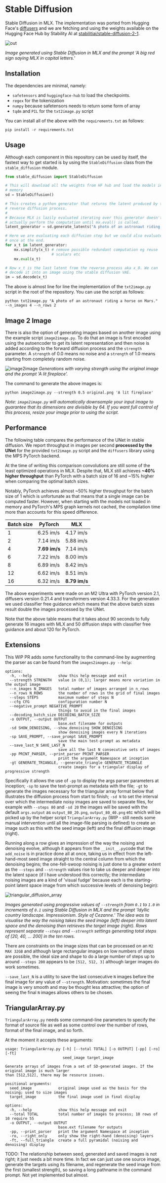 Stable Diffusion
================

Stable Diffusion in MLX. The implementation was ported from Hugging Face's
[diffusers](https://huggingface.co/docs/diffusers/index) and we are fetching
and using the weights available on the Hugging Face Hub by Stability AI at
[stabilitiai/stable-diffusion-2-1](https://huggingface.co/stabilityai/stable-diffusion-2-1).

![out](generated-mlx.png)

*Image generated using Stable Diffusion in MLX and the prompt 'A big red sign saying MLX in capital letters.'*

Installation
------------

The dependencies are minimal, namely:

- `safetensors` and `huggingface-hub` to load the checkpoints.
- `regex` for the tokenization
- `numpy` because safetensors needs to return some form of array
- `tqdm` and `PIL` for the `txt2image.py` script

You can install all of the above with the `requirements.txt` as follows:

    pip install -r requirements.txt

Usage
------

Although each component in this repository can be used by itself, the fastest
way to get started is by using the `StableDiffusion` class from the `stable_diffusion`
module.

```python
from stable_diffusion import StableDiffusion

# This will download all the weights from HF hub and load the models in
# memory
sd = StableDiffusion()

# This creates a python generator that returns the latent produced by the
# reverse diffusion process.
#
# Because MLX is lazily evaluated iterating over this generator doesn't
# actually perform the computation until mx.eval() is called.
latent_generator = sd.generate_latents("A photo of an astronaut riding a horse on Mars.")

# Here we are evaluating each diffusion step but we could also evaluate
# once at the end.
for x_t in latent_generator:
    mx.simplify(x_t) # remove possible redundant computation eg reuse
                     # scalars etc
    mx.eval(x_t)

# Now x_t is the last latent from the reverse process aka x_0. We can
# decode it into an image using the stable diffusion VAE.
im = sd.decode(x_t)
```

The above is almost line for line the implementation of the `txt2image.py`
script in the root of the repository. You can use the script as follows:

    python txt2image.py "A photo of an astronaut riding a horse on Mars." --n_images 4 --n_rows 2

Image 2 Image
-------------

There is also the option of generating images based on another image using the
example script `image2image.py`. To do that an image is first encoded using the
autoencoder to get its latent representation and then noise is added according
to the forward diffusion process and the `strength` parameter. A `strength` of
0.0 means no noise and a `strength` of 1.0 means starting from completely
random noise.

![image2image](im2im.png)
*Generations with varying strength using the original image and the prompt 'A lit fireplace'.*

The command to generate the above images is:

    python image2image.py --strength 0.5 original.png 'A lit fireplace'

*Note: `image2image.py` will automatically downsample your input image to guarantee that its dimensions are divisible by 64. If you want full control of this process, resize your image prior to using the script.*

Performance
-----------

The following table compares the performance of the UNet in stable diffusion.
We report throughput in images per second **processed by the UNet** for the
provided `txt2image.py` script and the `diffusers` library using the MPS
PyTorch backend.

At the time of writing this comparison convolutions are still some of the least
optimized operations in MLX. Despite that, MLX still achieves **~40% higher
throughput** than PyTorch with a batch size of 16 and ~15% higher when
comparing the optimal batch sizes.

Notably, PyTorch achieves almost ~50% higher throughput for the batch size of 1
which is unfortunate as that means that a single image can be computed faster.
However, when starting with the models not loaded in memory and PyTorch's MPS
graph kernels not cached, the compilation time more than accounts for this
speed difference.

| Batch size |   PyTorch   |     MLX     |
| ---------- | ----------- | ----------- |
| 1          |  6.25 im/s  |  4.17 im/s  |
| 2          |  7.14 im/s  |  5.88 im/s  |
| 4          |**7.69 im/s**|  7.14 im/s  |
| 6          |  7.22 im/s  |  8.00 im/s  |
| 8          |  6.89 im/s  |  8.42 im/s  |
| 12         |  6.62 im/s  |  8.51 im/s  |
| 16         |  6.32 im/s  |**8.79 im/s**|

The above experiments were made on an M2 Ultra with PyTorch version 2.1,
diffusers version 0.21.4 and transformers version 4.33.3. For the generation we
used classifier free guidance which means that the above batch sizes result
double the images processed by the UNet.

Note that the above table means that it takes about 90 seconds to fully
generate 16 images with MLX and 50 diffusion steps with classifier free
guidance and about 120 for PyTorch.

Extensions
----------

This WIP PR adds some functionality to the command-line by augmenting the parser as can be found from the ```images2images.py --help```:
```
options:
  -h, --help            show this help message and exit
  --strength STRENGTH   value in (0,1); larger means more variation in the output image
  --n_images N_IMAGES   total number of images arranged in n_rows
  --n_rows N_ROWS       the number of rows in the grid of final images
  --steps STEPS         maximum number of steps N
  --cfg CFG             configuration number N
  --negative_prompt NEGATIVE_PROMPT
                        things to avoid in the final images
  --decoding_batch_size DECODING_BATCH_SIZE
  -o OUTPUT, --output OUTPUT
                        base.ext filename for outputs
  -sd SHOW_DENOISING, --show_denoising SHOW_DENOISING
                        show denoising images every N iterations
  -sp SAVE_PROMPT, --save_prompt SAVE_PROMPT
                        save the main test-prompt as metadata
  --save_last_N SAVE_LAST_N
                        save all the last N consecutive sets of images
  -pp PRINT_PARSER, --print_parser PRINT_PARSER
                        print the argument Namespace at inception
  -gt GENERATE_TRIANGLE, --generate_triangle GENERATE_TRIANGLE
                        create images for a triangular display of progressive strength
```

Specifically it allows the use of `-pp` to display the args parser parameters at inception; `-sp` to save the text-prompt as metadata with the file; `-gt` to generate the images necessary for the triangular array format below that illustrates the diffusion process from start to finish; `-sd N` to set the interval over which the intermediate noisy images are saved to separate files, for example with `--steps 80` and `-sd 20` the images will be saved with the default `args.output` as `output_80_20.png`, `output_80_40.png` etc which will be picked up by the helper script `TriangularArray.py` (WIP - still needs some manual intervention until all the image-file parsing is defined) to create an image such as this with the seed image (left) and the final diffusion image (right).

Running along a row gives an impression of the way the noising and denoising evolve, although it appears from the `__init__.py`code that the `add_noise` is in practice done all at once, taking us in effect from the left-hand-most seed image straight to the central column from which the denoising begins; the one-fell-swoop noising is just done to a greater extent as the `--steps` and `--strength` values rise to take us deeper and deeper into the latent space (if I have understood this correctly; the intermediate noising images are a kind of 'visual fudge' because each is the starting-point latent space image from which successive levels of denoising begin):

![triangular_diffusion_array](./images2images/tpyramid_pattern6_gh.png)

*Images generated using progressive values of `--strength` from `0.1` to `1.0` in increments of `0.1` using Stable Diffusion in MLX and the prompt 'Idyllic country landscape. Impressionism. Style of Cezanne.' The idea was to visualise the way the noising takes the seed image (left) deeper into latent space and the denoising then retrieves the target image (right). Rows represent separate `--steps` and `--strength` settings generating total steps of [20, 40, ... 200] in the ten rows.*

There are constraints on the image sizes that can be processed on an `M2 MAX 32GB` and although large rectangular images on low numbers of steps are possible, the ideal size and shape to do a large number of steps up to around `--steps 200` appears to be `[512, 512, 3]` although larger images do work sometimes.

`--save_last_N` is a utility to save the last consecutive `N` images before the final image for any value of `--strength`. Motivation: sometimes the final image is very smooth and may be thought less attractive; the option of seeing the final `N` images allows others to be chosen.

TriangularArray.py
------------------
`TriangularArray.py` needs some command-line parameters to specify the format of source file as well as some control over the number of rows, format of the final image, and so forth.

At the moment it accepts these arguments:
```
usage: TriangularArray.py [-h] [--total TOTAL] [-o OUTPUT] [-pp] [-ro] [-ft]
                          seed_image target_image

Generate arrays of images from a set of SD-generated images. If the original image is much larger
than [512,512], there may be resource issues.

positional arguments:
  seed_image            original image used as the basis for the noising; used to size images
  target_image          the final image used in final display

options:
  -h, --help            show this help message and exit
  --total TOTAL         total number of images to process; 10 rows of 10 require 55
  -o OUTPUT, --output OUTPUT
                        base.ext filename for outputs
  -pp, --print_parser   print the argument Namespace at inception
  -ro, --right_only     only show the right-hand (denoising) layers
  -ft, --full_triangle  create a full pyramidal (noising and denoising) display
  ```

TODO: The relationship between seed, generated and saved images is not right; it just needs a bit more time. In fact we can just use one source image, generate the targets using its filename, and regenerate the seed image from the first (smallest strength), so saving a long pathname in the command prompt. Not yet implemented but almost.